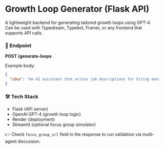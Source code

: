 # Growth Loop Generator (Flask API)

A lightweight backend for generating tailored growth loops using GPT-4. Can be used with Typedream, Typebot, Framer, or any frontend that supports API calls.

### 🚀 Endpoint

**POST /generate-loops**

Example body:
```json
{
  "idea": "An AI assistant that writes job descriptions for hiring managers"
}
```

### 🛠 Tech Stack

- Flask (API server)
- OpenAI GPT-4 (growth loop logic)
- Render (deployment)
- Streamlit (optional focus group simulator)

👉 Check `focus_group_url` field in the response to run validation via multi-agent discussion.
